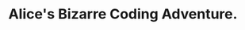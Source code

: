 ---
title: Alice's Bizarre Coding Adventure.
published_at: 2024-03-12
snippet: Chapter 9.
disable_html_sanitization: true
---